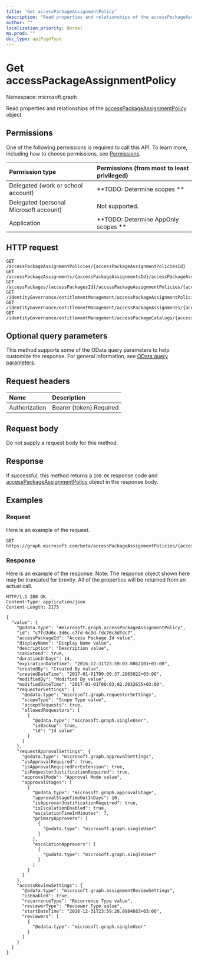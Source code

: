 ```yaml
---
title: "Get accessPackageAssignmentPolicy"
description: "Read properties and relationships of the accessPackageAssignmentPolicy object."
author: ""
localization_priority: Normal
ms.prod: ""
doc_type: apiPageType
---
```


# Get accessPackageAssignmentPolicy

Namespace: microsoft.graph

Read properties and relationships of the [accessPackageAssignmentPolicy](../resources/accesspackageassignmentpolicy.md) object.

## Permissions
One of the following permissions is required to call this API. To learn more, including how to choose permissions, see [Permissions](/concepts/permissions-reference.md).

|Permission type|Permissions (from most to least privileged)|
|:---|:---|
|Delegated (work or school account)|**TODO: Determine scopes **|
|Delegated (personal Microsoft account)|Not supported.|
|Application|**TODO: Determine AppOnly scopes **|

## HTTP request
<!-- {
  "blockType": "ignored"
}
-->
``` http
GET /accessPackageAssignmentPolicies/{accessPackageAssignmentPoliciesId}
GET /accessPackageAssignments/{accessPackageAssignmentsId}/accessPackageAssignmentPolicy
GET /accessPackages/{accessPackagesId}/accessPackageAssignmentPolicies/{accessPackageAssignmentPolicyId}
GET /identityGovernance/entitlementManagement/accessPackageAssignmentPolicies/{accessPackageAssignmentPolicyId}
GET /identityGovernance/entitlementManagement/accessPackageAssignments/{accessPackageAssignmentId}/accessPackageAssignmentPolicy
GET /identityGovernance/entitlementManagement/accessPackageCatalogs/{accessPackageCatalogId}/accessPackages/{accessPackageId}/accessPackageAssignmentPolicies/{accessPackageAssignmentPolicyId}
```

## Optional query parameters
This method supports some of the OData query parameters to help customize the response. For general information, see [OData query parameters](/graph/query-parameters).

## Request headers
|Name|Description|
|:---|:---|
|Authorization|Bearer {token}.Required|

## Request body
Do not supply a request body for this method.

## Response
If successful, this method returns a `200 OK` response code and [accessPackageAssignmentPolicy](../resources/accesspackageassignmentpolicy.md) object in the response body.

## Examples

### Request
Here is an example of the request.
<!-- {
  "blockType": "request",
  "name": "get_accesspackageassignmentpolicy"
}
-->
``` http
GET https://graph.microsoft.com/beta/accessPackageAssignmentPolicies/{accessPackageAssignmentPoliciesId}
```

### Response
Here is an example of the response. Note: The response object shown here may be truncated for brevity. All of the properties will be returned from an actual call.
<!-- {
  "blockType": "response",
  "truncated": true,
  "@odata.type": "microsoft.graph.accessPackageAssignmentPolicy"
}
-->
``` http
HTTP/1.1 200 OK
Content-Type: application/json
Content-Length: 2175

{
  "value": {
    "@odata.type": "#microsoft.graph.accessPackageAssignmentPolicy",
    "id": "c7fd3d6c-3d6c-c7fd-6c3d-fdc76c3dfdc7",
    "accessPackageId": "Access Package Id value",
    "displayName": "Display Name value",
    "description": "Description value",
    "canExtend": true,
    "durationInDays": 14,
    "expirationDateTime": "2016-12-31T23:59:03.0862101+03:00",
    "createdBy": "Created By value",
    "createdDateTime": "2017-01-01T00:00:37.2865022+03:00",
    "modifiedBy": "Modified By value",
    "modifiedDateTime": "2017-01-01T00:03:02.2032635+03:00",
    "requestorSettings": {
      "@odata.type": "microsoft.graph.requestorSettings",
      "scopeType": "Scope Type value",
      "acceptRequests": true,
      "allowedRequestors": [
        {
          "@odata.type": "microsoft.graph.singleUser",
          "isBackup": true,
          "id": "Id value"
        }
      ]
    },
    "requestApprovalSettings": {
      "@odata.type": "microsoft.graph.approvalSettings",
      "isApprovalRequired": true,
      "isApprovalRequiredForExtension": true,
      "isRequestorJustificationRequired": true,
      "approvalMode": "Approval Mode value",
      "approvalStages": [
        {
          "@odata.type": "microsoft.graph.approvalStage",
          "approvalStageTimeOutInDays": 10,
          "isApproverJustificationRequired": true,
          "isEscalationEnabled": true,
          "escalationTimeInMinutes": 7,
          "primaryApprovers": [
            {
              "@odata.type": "microsoft.graph.singleUser"
            }
          ],
          "escalationApprovers": [
            {
              "@odata.type": "microsoft.graph.singleUser"
            }
          ]
        }
      ]
    },
    "accessReviewSettings": {
      "@odata.type": "microsoft.graph.assignmentReviewSettings",
      "isEnabled": true,
      "recurrenceType": "Recurrence Type value",
      "reviewerType": "Reviewer Type value",
      "startDateTime": "2016-12-31T23:59:28.0884883+03:00",
      "reviewers": [
        {
          "@odata.type": "microsoft.graph.singleUser"
        }
      ]
    }
  }
}
```

